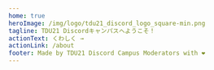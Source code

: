 ```yaml
---
home: true
heroImage: /img/logo/tdu21_discord_logo_square-min.png
tagline: TDU21 Discordキャンパスへようこそ！
actionText: くわしく →
actionLink: /about
footer: Made by TDU21 Discord Campus Moderators with ❤️
---
```

